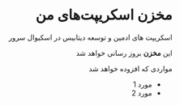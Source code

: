 <div dir="rtl">

# مخزن اسکریپت‌های من
اسکریپت های  ادمین و توسعه دیتابیس در اسکیوال سرور

این **مخزن** بروز رسانی خواهد شد

مواردی که افزوده خواهد شد
* مورد 1
* مورد 2

</div>

